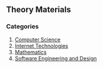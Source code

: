 ## Theory Materials

### Categories

1. [Computer Science](/theory/computer-science/README.md)
2. [Internet Technologies](/theory/internet-technologies/README.md)
3. [Mathematics](/theory/mathematics/README.md)
4. [Software Engineering and Design](/theory/software-engineering-and-design/README.md)
